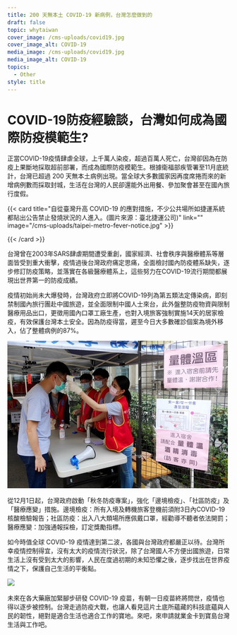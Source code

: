 ```yaml
---
title: 200 天無本土 COVID-19 新病例，台灣怎麼做到的
draft: false
topic: whytaiwan
cover_image: /cms-uploads/covid19.jpg
cover_image_alt: COVID-19
media_image: /cms-uploads/covid19.jpg
media_image_alt: COVID-19
topics:
  - Other
style: title
---
```

# COVID-19防疫經驗談，台灣如何成為國際防疫模範生?

正當COVID-19疫情肆虐全球，上千萬人染疫，超過百萬人死亡，台灣卻因為在防疫上果斷地採取超前部署，而成為國際防疫模範生。根據衛福部疾管署至11月底統計，台灣已超過 200 天無本土病例出現。當全球大多數國家因再度席捲而來的新增病例數而採取封城，生活在台灣的人民卻還能外出用餐、參加聚會甚至在國內旅行度假。

{{< card title="自從臺灣升高 COVID-19 的應對措施，不少公共場所如捷運系統都貼出公告禁止發燒狀況的人進入。(圖片來源：臺北捷運公司)" link="" image="/cms-uploads/taipei-metro-fever-notice.jpg" >}}

{{< /card >}}

台灣曾在2003年SARS肆虐期間遭受重創，國家經濟、社會秩序與醫療體系等層面皆受到重大衝擊，疫情過後台灣政府痛定思痛，全面檢討國內防疫體系缺失，逐步修訂防疫策略，並落實在各級醫療體系上，這些努力在COVID-19流行期間都展現出世界第一的防疫成績。

疫情初始尚未大爆發時，台灣政府立即將COVID-19列為第五類法定傳染病，即刻禁制國內旅行團赴中國旅遊，並全面限制中國人士來台，此外盤整防疫物資與限制醫療用品出口，更徵用國內口罩工廠生產，也對入境旅客強制實施14天的居家檢疫，有效保護台灣本土安全。因為防疫得當，遲至今日大多數確診個案為境外移入，佔了整體病例的87%。

![](/cms-uploads/national-taiwan-normal-university-fever-station.jpg "台灣校園排隊檢測體溫與消毒場景。(圖片來源：國立臺灣師範大學)")

從12月1日起，台灣政府啟動「秋冬防疫專案」，強化「邊境檢疫」、「社區防疫」及「醫療應變」措施。邊境檢疫：所有入境及轉機旅客登機前須附3日內COVID-19核酸檢驗報告；社區防疫：出入八大類場所應佩戴口罩，經勸導不聽者依法開罰；醫療應變：加強通報採檢，訂定獎勵指標。

如今時值全球 COVID-19 疫情達到第二波，各國與台灣政府都嚴正以待。台灣所幸疫情控制得宜，沒有太大的疫情流行狀況，除了台灣國人不方便出國旅遊，日常生活上沒有受到太大的影響，人民在度過初期的未知恐懼之後，逐步找出在世界疫情之下，保護自己生活的平衡點。

![](/cms-uploads/image-2-.png)

未來在各大藥廠加緊腳步研發 COVID-19 疫苗，有朝一日疫苗終將問世，疫情也得以逐步被控制。台灣走過防疫大戰，也讓人看見這片土底所蘊藏的科技底蘊與人民的韌性，絕對是適合生活也適合工作的寶地。來吧，來申請就業金卡到寶島台灣生活與工作吧。